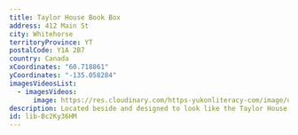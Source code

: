 ```yaml
---
title: Taylor House Book Box
address: 412 Main St
city: Whitehorse
territoryProvince: YT
postalCode: Y1A 2B7
country: Canada
xCoordinates: "60.718861"
yCoordinates: "-135.058284"
imagesVideosList:
  - imagesVideos:
      image: https://res.cloudinary.com/https-yukonliteracy-com/image/upload/q_35/v1656457866/IMG_2487_u02w2x.jpg
description: Located beside and designed to look like the Taylor House on Main Street.
id: lib-Bc2Ky36HM
---
```

